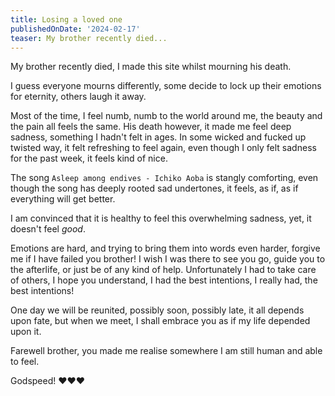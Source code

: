 ```yaml
---
title: Losing a loved one
publishedOnDate: '2024-02-17'
teaser: My brother recently died...
---
```


My brother recently died, I made this site whilst mourning his death.

I guess everyone mourns differently, some decide to lock up their emotions for eternity, others laugh it away. 

Most of the time, I feel numb, numb to the world around me, the beauty and the pain all feels the same. His death however, it made me feel deep sadness, something I hadn't felt in ages. In some wicked and fucked up twisted way, it felt refreshing to feel again, even though I only felt sadness for the past week, it feels kind of nice.

The song `Asleep among endives - Ichiko Aoba` is stangly comforting, even though the song has deeply rooted sad undertones, it feels, as if, as if everything will get better.

I am convinced that it is healthy to feel this overwhelming sadness, yet, it doesn't feel _good_.

Emotions are hard, and trying to bring them into words even harder, forgive me if I have failed you brother! I wish I was there to see you go, guide you to the afterlife, or just be of any kind of help. Unfortunately I had to take care of others, I hope you understand, I had the best intentions, I really had, the best intentions!

One day we will be reunited, possibly soon, possibly late, it all depends upon fate, but when we meet, I shall embrace you as if my life depended upon it.

Farewell brother, you made me realise somewhere I am still human and able to feel.

Godspeed! 
❤️❤️❤️